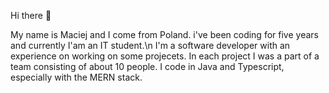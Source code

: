 Hi there 👋

My name is Maciej and I come from Poland. i've been coding for five years and currently I'am an IT student.\n
I'm a software developer with an experience on working on some projecets.
In each project I was a part of a team consisting of about 10 people.
I code in Java and Typescript, especially with the MERN stack.

<!--
**rudytako/rudytako** is a ✨ _special_ ✨ repository because its `README.md` (this file) appears on your GitHub profile.

Here are some ideas to get you started:

- 🔭 I’m currently working on ...
- 🌱 I’m currently learning ...
- 👯 I’m looking to collaborate on ...
- 🤔 I’m looking for help with ...
- 💬 Ask me about ...
- 📫 How to reach me: ...
- 😄 Pronouns: ...
- ⚡ Fun fact: ...
-->
